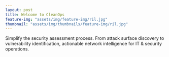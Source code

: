 ```yaml
---
layout: post
title: Welcome to CleanOps
feature-img: "assets/img/feature-img/ril.jpg"
thumbnail: "assets/img/thumbnails/feature-img/ril.jpg"
---
```


Simplify the security assessment process. From attack surface discovery to vulnerability identification, actionable network intelligence for IT & security operations.






